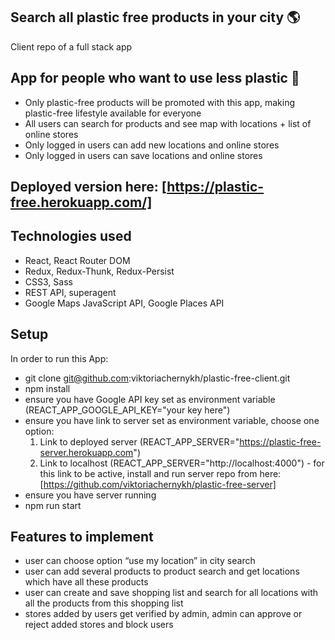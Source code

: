 ## Search all plastic free products in your city :earth_americas:

Client repo of a full stack app

## App for people who want to use less plastic :whale:

- Only plastic-free products will be promoted with this app, making plastic-free lifestyle available for everyone
- All users can search for products and see map with locations + list of online stores
- Only logged in users can add new locations and online stores
- Only logged in users can save locations and online stores

## Deployed version here: [https://plastic-free.herokuapp.com/]

## Technologies used

- React, React Router DOM
- Redux, Redux-Thunk, Redux-Persist
- CSS3, Sass
- REST API, superagent
- Google Maps JavaScript API, Google Places API

## Setup

In order to run this App:

- git clone git@github.com:viktoriachernykh/plastic-free-client.git
- npm install
- ensure you have Google API key set as environment variable (REACT_APP_GOOGLE_API_KEY="your key here")
- ensure you have link to server set as environment variable, choose one option:
  1.  Link to deployed server (REACT_APP_SERVER="https://plastic-free-server.herokuapp.com")
  2.  Link to localhost (REACT_APP_SERVER="http://localhost:4000") - for this link to be active, install and run server repo from here: [https://github.com/viktoriachernykh/plastic-free-server]
- ensure you have server running
- npm run start

## Features to implement

- user can choose option “use my location” in city search
- user can add several products to product search and get locations which have all these products
- user can create and save shopping list and search for all locations with all the products from this shopping list
- stores added by users get verified by admin, admin can approve or reject added stores and block users

